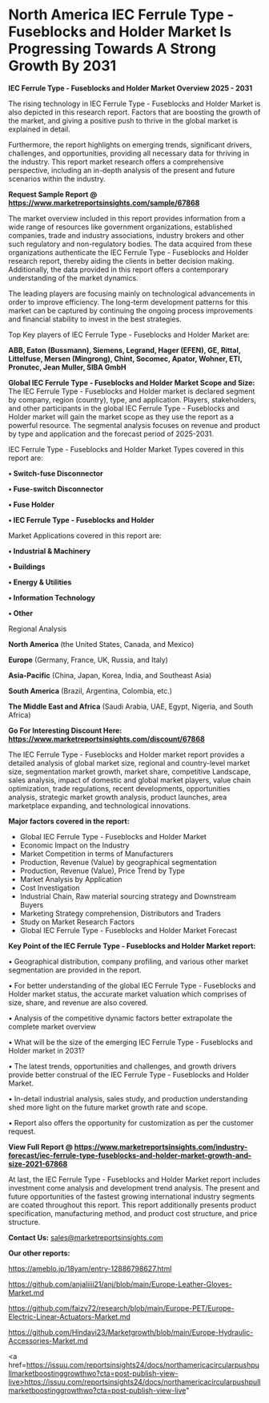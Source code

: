 # North America IEC Ferrule Type - Fuseblocks and Holder Market Is Progressing Towards A Strong Growth By 2031

<Strong> IEC Ferrule Type - Fuseblocks and Holder Market Overview 2025 - 2031</strong>

The rising technology in IEC Ferrule Type - Fuseblocks and Holder Market is also depicted in this research report. Factors that are boosting the growth of the market, and giving a positive push to thrive in the global market is explained in detail.

Furthermore, the report highlights on emerging trends, significant drivers, challenges, and opportunities, providing all necessary data for thriving in the industry. This report market research offers a comprehensive perspective, including an in-depth analysis of the present and future scenarios within the industry.

<strong>Request Sample Report @ <a href=https://www.marketreportsinsights.com/sample/67868>https://www.marketreportsinsights.com/sample/67868</a></strong>

The market overview included in this report provides information from a wide range of resources like government organizations, established companies, trade and industry associations, industry brokers and other such regulatory and non-regulatory bodies. The data acquired from these organizations authenticate the IEC Ferrule Type - Fuseblocks and Holder research report, thereby aiding the clients in better decision making. Additionally, the data provided in this report offers a contemporary understanding of the market dynamics.

The leading players are focusing mainly on technological advancements in order to improve efficiency. The long-term development patterns for this market can be captured by continuing the ongoing process improvements and financial stability to invest in the best strategies.

Top Key players of IEC Ferrule Type - Fuseblocks and Holder Market are:

<strong>ABB, Eaton (Bussmann), Siemens, Legrand, Hager (EFEN), GE, Rittal, Littelfuse, Mersen (Mingrong), Chint, Socomec, Apator, Wohner, ETI, Pronutec, Jean Muller, SIBA GmbH</strong>

<strong><b>Global IEC Ferrule Type - Fuseblocks and Holder Market Scope and Size:</b></strong>
The IEC Ferrule Type - Fuseblocks and Holder market is declared segment by company, region (country), type, and application. Players, stakeholders, and other participants in the global IEC Ferrule Type - Fuseblocks and Holder market will gain the market scope as they use the report as a powerful resource. The segmental analysis focuses on revenue and product by type and application and the forecast period of 2025-2031.

IEC Ferrule Type - Fuseblocks and Holder Market Types covered in this report are:

<strong>• Switch-fuse Disconnector

• Fuse-switch Disconnector

• Fuse Holder

• IEC Ferrule Type - Fuseblocks and Holder</strong>

Market Applications covered in this report are:

<strong>• Industrial & Machinery

• Buildings

• Energy & Utilities

• Information Technology

• Other</strong> 

Regional Analysis

<strong>North America</strong> (the United States, Canada, and Mexico)

<strong>Europe</strong> (Germany, France, UK, Russia, and Italy)

<strong>Asia-Pacific</strong> (China, Japan, Korea, India, and Southeast Asia)

<strong>South America</strong> (Brazil, Argentina, Colombia, etc.)

<strong>The Middle East and Africa</strong> (Saudi Arabia, UAE, Egypt, Nigeria, and South Africa)

<strong>Go For Interesting Discount Here: <a href=https://www.marketreportsinsights.com/discount/67868>https://www.marketreportsinsights.com/discount/67868</a></strong>

The IEC Ferrule Type - Fuseblocks and Holder market report provides a detailed analysis of global market size, regional and country-level market size, segmentation market growth, market share, competitive Landscape, sales analysis, impact of domestic and global market players, value chain optimization, trade regulations, recent developments, opportunities analysis, strategic market growth analysis, product launches, area marketplace expanding, and technological innovations.

<strong><b>Major factors covered in the report:</b></strong>
<ul>
  <li>Global IEC Ferrule Type - Fuseblocks and Holder Market </li>
  <li>Economic Impact on the Industry</li>
  <li>Market Competition in terms of Manufacturers</li>
  <li>Production, Revenue (Value) by geographical segmentation</li>
  <li>Production, Revenue (Value), Price Trend by Type</li>
  <li>Market Analysis by Application</li>
  <li>Cost Investigation</li>
  <li>Industrial Chain, Raw material sourcing strategy and Downstream Buyers</li>
  <li>Marketing Strategy comprehension, Distributors and Traders</li>
  <li>Study on Market Research Factors</li>
  <li>Global IEC Ferrule Type - Fuseblocks and Holder Market Forecast</li>
</ul>

<strong><b>Key Point of the IEC Ferrule Type - Fuseblocks and Holder Market report:</b></strong>

• Geographical distribution, company profiling, and various other market segmentation are provided in the report.

• For better understanding of the global IEC Ferrule Type - Fuseblocks and Holder market status, the accurate market valuation which comprises of size, share, and revenue are also covered.

• Analysis of the competitive dynamic factors better extrapolate the complete market overview

• What will be the size of the emerging IEC Ferrule Type - Fuseblocks and Holder market in 2031?

• The latest trends, opportunities and challenges, and growth drivers provide better construal of the IEC Ferrule Type - Fuseblocks and Holder Market.

• In-detail industrial analysis, sales study, and production understanding shed more light on the future market growth rate and scope.

• Report also offers the opportunity for customization as per the customer request.

<strong><b>View Full Report @ <a href=https://www.marketreportsinsights.com/industry-forecast/iec-ferrule-type-fuseblocks-and-holder-market-growth-and-size-2021-67868>https://www.marketreportsinsights.com/industry-forecast/iec-ferrule-type-fuseblocks-and-holder-market-growth-and-size-2021-67868</a></b></strong>


At last, the IEC Ferrule Type - Fuseblocks and Holder Market report includes investment come analysis and development trend analysis. The present and future opportunities of the fastest growing international industry segments are coated throughout this report. This report additionally presents product specification, manufacturing method, and product cost structure, and price structure.

<strong>Contact Us:</strong>
sales@marketreportsinsights.com

<strong>Our other reports:</strong>

<a href=https://ameblo.jp/18yam/entry-12886798627.html>https://ameblo.jp/18yam/entry-12886798627.html</a>

<a href=https://github.com/anjaliiii21/anj/blob/main/Europe-Leather-Gloves-Market.md>https://github.com/anjaliiii21/anj/blob/main/Europe-Leather-Gloves-Market.md</a>

<a href=https://github.com/faizy72/research/blob/main/Europe-PET/Europe-Electric-Linear-Actuators-Market.md>https://github.com/faizy72/research/blob/main/Europe-PET/Europe-Electric-Linear-Actuators-Market.md</a>

<a href=https://github.com/Hindavi23/Marketgrowth/blob/main/Europe-Hydraulic-Accessories-Market.md>https://github.com/Hindavi23/Marketgrowth/blob/main/Europe-Hydraulic-Accessories-Market.md</a>

<a href=https://issuu.com/reportsinsights24/docs/northamericacircularpushpullmarketboostinggrowthwo?cta=post-publish-view-live>https://issuu.com/reportsinsights24/docs/northamericacircularpushpullmarketboostinggrowthwo?cta=post-publish-view-live</a>"
